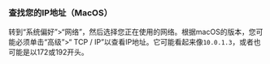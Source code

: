 ### 查找您的IP地址（MacOS）

转到“系统偏好”>“网络”，然后选择您正在使用的网络。根据macOS的版本，您可能必须单击“高级”>“ TCP / IP”以查看IP地址。它可能看起来像`10.0.1.3`，或者也可能是以172或192开头。